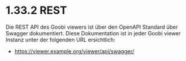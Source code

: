 # 1.33.2 REST

Die REST API des Goobi viewers ist über den OpenAPI Standard über Swagger dokumentiert. Diese Dokumentation ist in jeder Goobi viewer Instanz unter der folgenden URL ersichtlich:

* https://viewer.example.org/viewer/api/swagger/

